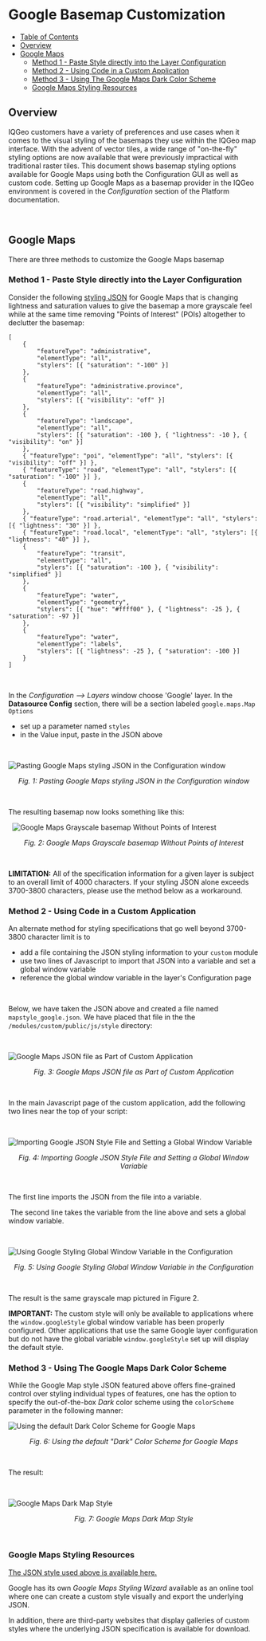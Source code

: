# Google Basemap Customization

  - [Table of Contents](#table-of-contents)
  - [Overview](#overview)
  - [Google Maps](#google-maps)
    - [Method 1 - Paste Style directly into the Layer Configuration](#method-1---paste-style-directly-into-the-layer-configuration)
    - [Method 2 - Using Code in a Custom Application](#method-2---using-code-in-a-custom-application)
    - [Method 3 - Using The Google Maps Dark Color Scheme](#method-3---using-the-google-maps-dark-color-scheme)
    - [Google Maps Styling Resources](#google-maps-styling-resources)

## Overview

IQGeo customers have a variety of preferences and use cases when it comes to the visual styling of the basemaps they use within the IQGeo map interface.  With the advent of vector tiles, a wide range of "on-the-fly" styling options are now available that were previously impractical with traditional raster tiles.  This document shows basemap styling options available for Google Maps using both the Configuration GUI as well as custom code.  Setting up Google Maps as a basemap provider in the IQGeo environment is covered in the *Configuration* section of the Platform documentation.

&#8291;
&#8291;

   
## Google Maps

There are three methods to customize the Google Maps basemap

### Method 1 - Paste Style directly into the Layer Configuration

Consider the following [styling JSON](mapstyle_google.json) for Google Maps that is changing lightness and saturation values to give the basemap a more grayscale feel while at the same time removing "Points of Interest" (POIs) altogether to declutter the basemap:
&#8291;
&#8291;

   
```
[
    {
        "featureType": "administrative",
        "elementType": "all",
        "stylers": [{ "saturation": "-100" }]
    },
    {
        "featureType": "administrative.province",
        "elementType": "all",
        "stylers": [{ "visibility": "off" }]
    },
    {
        "featureType": "landscape",
        "elementType": "all",
        "stylers": [{ "saturation": -100 }, { "lightness": -10 }, { "visibility": "on" }]
    },
    { "featureType": "poi", "elementType": "all", "stylers": [{ "visibility": "off" }] },
    { "featureType": "road", "elementType": "all", "stylers": [{ "saturation": "-100" }] },
    {
        "featureType": "road.highway",
        "elementType": "all",
        "stylers": [{ "visibility": "simplified" }]
    },
    { "featureType": "road.arterial", "elementType": "all", "stylers": [{ "lightness": "30" }] },
    { "featureType": "road.local", "elementType": "all", "stylers": [{ "lightness": "40" }] },
    {
        "featureType": "transit",
        "elementType": "all",
        "stylers": [{ "saturation": -100 }, { "visibility": "simplified" }]
    },
    {
        "featureType": "water",
        "elementType": "geometry",
        "stylers": [{ "hue": "#ffff00" }, { "lightness": -25 }, { "saturation": -97 }]
    },
    {
        "featureType": "water",
        "elementType": "labels",
        "stylers": [{ "lightness": -25 }, { "saturation": -100 }]
    }
]
```

&#8291;
&#8291;

In the *Configuration --> Layers* window choose 'Google' layer.  In the **Datasource Config** section, there will be a section labeled `google.maps.Map Options`
- set up a parameter named `styles`
- in the Value input, paste in the JSON above 


&#8291;
&#8291;

![Pasting Google Maps styling JSON in the Configuration window](./google_mapstyle_json.png)

<p align="center"><i>Fig. 1: Pasting Google Maps styling JSON in the Configuration window</i></p>


&#8291;
&#8291;

The resulting basemap now looks something like this:

&#8291;
&#8291;
![Google Maps Grayscale basemap Without Points of Interest](./google_mapstyle_grayscale.png)

<p align="center"><i>Fig. 2: Google Maps Grayscale basemap Without Points of Interest </i></p>
&#8291;
&#8291;

**LIMITATION:** All of the specification information for a given layer is subject to an overall limit of 4000 characters. If your styling JSON alone exceeds 3700-3800 characters, please use the method below as a workaround.

### Method 2 - Using Code in a Custom Application

An alternate method for styling specifications that go well beyond 3700-3800 character limit is to 
- add a file containing the JSON styling information to your `custom` module
- use two lines of Javascript to import that JSON into a variable and set a global window variable
- reference the global window variable in the layer's Configuration page


&#8291;
&#8291;

Below, we have taken the JSON above and created a file named `mapstyle_google.json`.  We have placed that file in the the `/modules/custom/public/js/style` directory:

&#8291;

![Google Maps JSON file as Part of Custom Application](./google_style_vscode.png)

<p align="center"><i>Fig. 3: Google Maps JSON file as Part of Custom Application</i></p>

&#8291;
&#8291;

In the main Javascript page of the custom application, add the following two lines near the top of your script:

&#8291;


![Importing Google JSON Style File and Setting a Global Window Variable](./google_style_import_vscode.png)

<p align="center"><i>Fig. 4: Importing Google JSON Style File and Setting a Global Window Variable</i></p>

&#8291;
&#8291;
&#8291;

The first line imports the JSON from the file into a variable.

&#8291;
The second line takes the variable from the line above and sets a global window variable.


&#8291;
&#8291;

![Using Google Styling Global Window Variable in the Configuration](./google_style_js_reference.png)

<p align="center"><i>Fig. 5: Using Google Styling Global Window Variable in the Configuration</i></p>

&#8291;
&#8291;

The result is the same grayscale map pictured in Figure 2.

**IMPORTANT:** The custom style will only be available to applications where the `window.googleStyle` global window variable has been properly configured.  Other applications that use the same Google layer configuration but do not have the global variable `window.googleStyle` set up will display the default style.

### Method 3 - Using The Google Maps Dark Color Scheme


While the Google Map style JSON featured above offers fine-grained control over styling individual types of features, one has the option to specify the out-of-the-box *Dark* color scheme using the `colorScheme` parameter in the following manner:
&#8291;

![Using the default Dark Color Scheme for Google Maps](./google_style_color_scheme.png)

<p align="center"><i>Fig. 6: Using the default "Dark" Color Scheme for Google Maps</i></p>

&#8291;
&#8291;

The result: 

&#8291;

![Google Maps Dark Map Style](./google_mapstyle_dark.png)

<p align="center"><i>Fig. 7: Google Maps Dark Map Style</i></p>

&#8291;
&#8291;
### Google Maps Styling Resources

[The JSON style used above is available here.](mapstyle_google.json)

Google has its own *Google Maps Styling Wizard* available as an online tool where one can create a custom style visually and export the underlying JSON.


In addition, there are third-party websites that display galleries of custom styles where the underlying JSON specification is available for download. 


&#8291;

&#8291;
